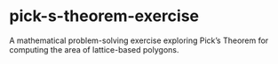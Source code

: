 # pick-s-theorem-exercise
A mathematical problem-solving exercise exploring Pick’s Theorem for computing the area of lattice-based polygons.
